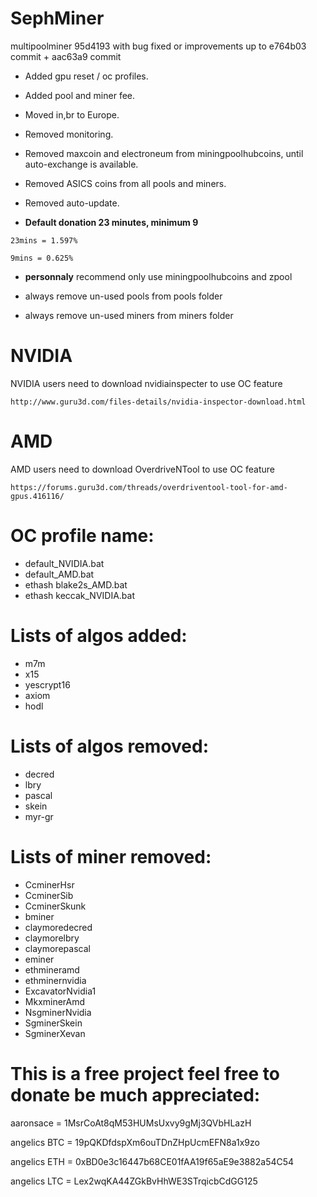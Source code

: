 # SephMiner
multipoolminer 95d4193 with bug fixed or improvements up to e764b03 commit + aac63a9 commit

* Added gpu reset / oc profiles.

* Added pool and miner fee.

* Moved in,br to Europe.

* Removed monitoring.

* Removed maxcoin and electroneum from miningpoolhubcoins, until auto-exchange is available.

* Removed ASICS coins from all pools and miners.

* Removed auto-update.

* **Default donation 23 minutes, minimum 9**
```
23mins = 1.597%
```
```
9mins = 0.625%
```

* **personnaly** recommend only use miningpoolhubcoins and zpool

* always remove un-used pools from pools folder

* always remove un-used miners from miners folder

# NVIDIA
NVIDIA users need to download nvidiainspecter to use OC feature
```
http://www.guru3d.com/files-details/nvidia-inspector-download.html
```
# AMD
AMD users need to download OverdriveNTool to use OC feature
```
https://forums.guru3d.com/threads/overdriventool-tool-for-amd-gpus.416116/
```

# OC profile name:
* default_NVIDIA.bat
* default_AMD.bat
* ethash blake2s_AMD.bat
* ethash keccak_NVIDIA.bat

# Lists of algos added:
* m7m
* x15
* yescrypt16
* axiom
* hodl

# Lists of algos removed:
* decred
* lbry
* pascal
* skein
* myr-gr

# Lists of miner removed:
* CcminerHsr
* CcminerSib
* CcminerSkunk
* bminer
* claymoredecred
* claymorelbry
* claymorepascal
* eminer
* ethmineramd
* ethminernvidia
* ExcavatorNvidia1
* MkxminerAmd
* NsgminerNvidia
* SgminerSkein
* SgminerXevan

# This is a free project feel free to donate be much appreciated:

aaronsace = 1MsrCoAt8qM53HUMsUxvy9gMj3QVbHLazH

angelics BTC = 19pQKDfdspXm6ouTDnZHpUcmEFN8a1x9zo

angelics ETH = 0xBD0e3c16447b68CE01fAA19f65aE9e3882a54C54

angelics LTC = Lex2wqKA44ZGkBvHhWE3STrqicbCdGG125

